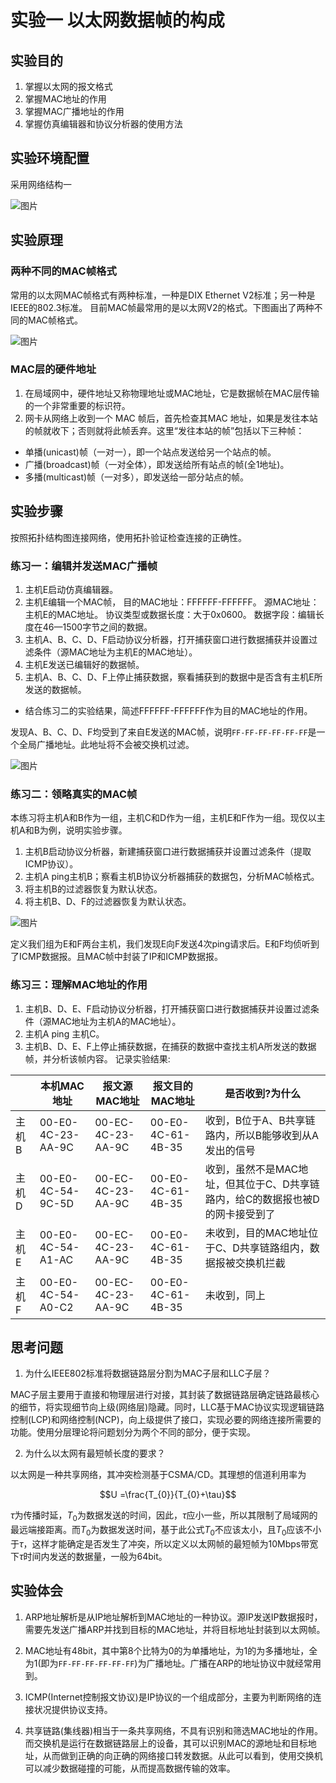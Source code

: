 # 实验一 以太网数据帧的构成

## 实验目的

1. 掌握以太网的报文格式
2. 掌握MAC地址的作用
3. 掌握MAC广播地址的作用
4. 掌握仿真编辑器和协议分析器的使用方法

## 实验环境配置

采用网络结构一

![图片](./.image/e2.png)

## 实验原理

### 两种不同的MAC帧格式

常用的以太网MAC帧格式有两种标准，一种是DIX Ethernet V2标准；另一种是IEEE的802.3标准。 目前MAC帧最常用的是以太网V2的格式。下图画出了两种不同的MAC帧格式。

![图片](./.image/e1.png)

### MAC层的硬件地址

1. 在局域网中，硬件地址又称物理地址或MAC地址，它是数据帧在MAC层传输的一个非常重要的标识符。 
2. 网卡从网络上收到一个 MAC 帧后，首先检查其MAC 地址，如果是发往本站的帧就收下；否则就将此帧丢弃。这里“发往本站的帧”包括以下三种帧：

- 单播(unicast)帧（一对一），即一个站点发送给另一个站点的帧。
- 广播(broadcast)帧（一对全体），即发送给所有站点的帧(全1地址)。
- 多播(multicast)帧（一对多），即发送给一部分站点的帧。 

## 实验步骤

按照拓扑结构图连接网络，使用拓扑验证检查连接的正确性。

### 练习一：编辑并发送MAC广播帧

1. 主机E启动仿真编辑器。 
2. 主机E编辑一个MAC帧，
目的MAC地址：FFFFFF-FFFFFF。
源MAC地址：主机E的MAC地址。
协议类型或数据长度：大于0x0600。
数据字段：编辑长度在46—1500字节之间的数据。 
3. 主机A、B、C、D、F启动协议分析器，打开捕获窗口进行数据捕获并设置过滤条件（源MAC地址为主机E的MAC地址）。 
4. 主机E发送已编辑好的数据帧。 
5. 主机A、B、C、D、F上停止捕获数据，察看捕获到的数据中是否含有主机E所发送的数据帧。 

- 结合练习二的实验结果，简述FFFFFF-FFFFFF作为目的MAC地址的作用。

发现A、B、C、D、F均受到了来自E发送的MAC帧，说明`FF-FF-FF-FF-FF-FF`是一个全局广播地址。此地址将不会被交换机过滤。

![图片](./.image/e4.jpg)

### 练习二：领略真实的MAC帧

本练习将主机A和B作为一组，主机C和D作为一组，主机E和F作为一组。现仅以主机A和B为例，说明实验步骤。 

1. 主机B启动协议分析器，新建捕获窗口进行数据捕获并设置过滤条件（提取ICMP协议）。 
2. 主机A ping主机B；察看主机B协议分析器捕获的数据包，分析MAC帧格式。 
3. 将主机B的过滤器恢复为默认状态。 
4.	将主机B、D、F的过滤器恢复为默认状态。

![图片](./.image/e3.jpg)

定义我们组为E和F两台主机，我们发现E向F发送4次ping请求后。E和F均侦听到了ICMP数据报。且MAC帧中封装了IP和ICMP数据报。

### 练习三：理解MAC地址的作用

1. 主机B、D、E、F启动协议分析器，打开捕获窗口进行数据捕获并设置过滤条件（源MAC地址为主机A的MAC地址）。 
2. 主机A ping 主机C。 
3. 主机B、D、E、F上停止捕获数据，在捕获的数据中查找主机A所发送的数据帧，并分析该帧内容。 
记录实验结果: 

|  | 本机MAC地址 | 报文源MAC地址 | 报文目的MAC地址 | 是否收到?为什么 |
| --- | --- | --- | -- | --- |
| 主机B | 00-E0-4C-23-AA-9C | 00-EC-4C-23-AA-9C | 00-E0-4C-61-4B-35 | 收到，B位于A、B共享链路内，所以B能够收到从A发出的信号 |
| 主机D | 00-E0-4C-54-9C-5D | 00-EC-4C-23-AA-9C| 00-E0-4C-61-4B-35 | 收到，虽然不是MAC地址，但其位于C、D共享链路内，给C的数据报也被D的网卡接受到了 |
| 主机E | 00-E0-4C-54-A1-AC | 00-EC-4C-23-AA-9C | 00-E0-4C-61-4B-35 | 未收到，目的MAC地址位于C、D共享链路组内，数据报被交换机拦截 |
| 主机F | 00-E0-4C-54-A0-C2  | 00-EC-4C-23-AA-9C | 00-E0-4C-61-4B-35 | 未收到，同上 |  



## 思考问题

1. 为什么IEEE802标准将数据链路层分割为MAC子层和LLC子层？

MAC子层主要用于直接和物理层进行对接，其封装了数据链路层确定链路最核心的细节，将实现细节向上级(网络层)隐藏。同时，LLC基于MAC协议实现逻辑链路控制(LCP)和网络控制(NCP)，向上级提供了接口，实现必要的网络连接所需要的功能。使用分层理论将问题划分为两个不同的部分，便于实现。

2. 为什么以太网有最短帧长度的要求？ 

以太网是一种共享网络，其冲突检测基于CSMA/CD。其理想的信道利用率为

$$U =\frac{T_{0}}{T_{0}+\tau}$$

$\tau$为传播时延，$T_{0}$为数据发送的时间，因此，$\tau$应小一些，所以其限制了局域网的最远端接距离。而$T_{0}$为数据发送时间，基于此公式$T_{0}$不应该太小，且$T_{0}$应该不小于$\tau$，这样才能确定是否发生了冲突，所以定义以太网帧的最短帧为10Mbps带宽下$\tau$时间内发送的数据量，一般为64bit。

## 实验体会

1. ARP地址解析是从IP地址解析到MAC地址的一种协议。源IP发送IP数据报时，需要先发送广播ARP并找到目标的MAC地址，并将目标地址封装到以太网帧。

2. MAC地址有48bit，其中第8个比特为0的为单播地址，为1的为多播地址，全为1(即为`FF-FF-FF-FF-FF-FF`)为广播地址。广播在ARP的地址协议中就经常用到。

3. ICMP(Internet控制报文协议)是IP协议的一个组成部分，主要为判断网络的连接状况提供协议支持。

4. 共享链路(集线器)相当于一条共享网络，不具有识别和筛选MAC地址的作用。而交换机是运行在数据链路层上的设备，其可以识别MAC的源地址和目标地址，从而做到正确的向正确的网络接口转发数据。从此可以看到，使用交换机可以减少数据碰撞的可能，从而提高数据传输的效率。